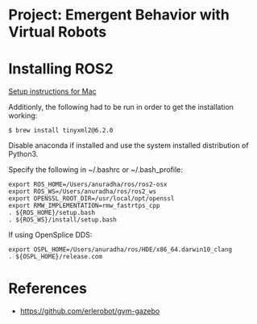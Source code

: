 # Project: Emergent Behavior with Virtual Robots

# Installing ROS2

[Setup instructions for Mac](https://index.ros.org/doc/ros2/Installation/Crystal/OSX-Install-Binary/)

Additionly, the following had to be run in order to get the installation working:

```
$ brew install tinyxml2@6.2.0
```

Disable anaconda if installed and use the system installed distribution of Python3.

Specify the following in ~/.bashrc or ~/.bash_profile:

```
export ROS_HOME=/Users/anuradha/ros/ros2-osx
export ROS_WS=/Users/anuradha/ros/ros2_ws
export OPENSSL_ROOT_DIR=/usr/local/opt/openssl
export RMW_IMPLEMENTATION=rmw_fastrtps_cpp
. ${ROS_HOME}/setup.bash
. ${ROS_WS}/install/setup.bash

```

If using OpenSplice DDS:

```
export OSPL_HOME=/Users/anuradha/ros/HDE/x86_64.darwin10_clang
. ${OSPL_HOME}/release.com
```

# References
* https://github.com/erlerobot/gym-gazebo
